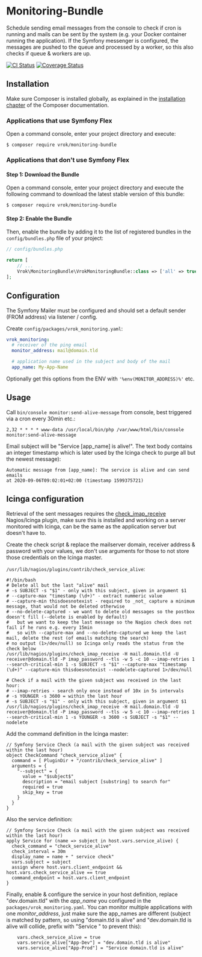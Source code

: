 # Monitoring-Bundle

Schedule sending email messages from the console to check if cron is running
and mails can be sent by the system (e.g. your Docker container running the application).
If the Symfony messenger is configured, the messages are pushed to the queue and processed by a worker, so this also
checks if queue & workers are up. 

[![CI Status](https://github.com/j-schumann/monitoring-bundle/actions/workflows/ci.yaml/badge.svg)](https://github.com/j-schumann/monitoring-bundle/actions)
[![Coverage Status](https://coveralls.io/repos/github/j-schumann/monitoring-bundle/badge.svg?branch=main)](https://coveralls.io/github/j-schumann/monitoring-bundle?branch=main)

## Installation

Make sure Composer is installed globally, as explained in the
[installation chapter](https://getcomposer.org/doc/00-intro.md)
of the Composer documentation.

### Applications that use Symfony Flex

Open a command console, enter your project directory and execute:

```console
$ composer require vrok/monitoring-bundle
```

### Applications that don't use Symfony Flex
#### Step 1: Download the Bundle

Open a command console, enter your project directory and execute the
following command to download the latest stable version of this bundle:

```console
$ composer require vrok/monitoring-bundle
```

#### Step 2: Enable the Bundle

Then, enable the bundle by adding it to the list of registered bundles
in the `config/bundles.php` file of your project:

```php
// config/bundles.php

return [
    // ...
    Vrok\MonitoringBundle\VrokMonitoringBundle::class => ['all' => true],
];
```

## Configuration
The Symfony Mailer must be configured and should set a default sender
(FROM address) via listener / config.

Create `config/packages/vrok_monitoring.yaml`:
```yaml
vrok_monitoring:
  # receiver of the ping email
  monitor_address: mail@domain.tld

  # application name used in the subject and body of the mail
  app_name: My-App-Name
```

Optionally get this options from the ENV with `'%env(MONITOR_ADDRESS)%'` etc. 

## Usage

Call `bin/console monitor:send-alive-message` from console, best triggered via
a cron every 30min etc.:

```
2,32 * * * * www-data /usr/local/bin/php /var/www/html/bin/console monitor:send-alive-message
```

Email subject will be "Service [app_name] is alive!".
The text body contains an integer timestamp which is later used by the Icinga check
to purge all but the newest message): 
```
Automatic message from [app_name]: The service is alive and can send emails
at 2020-09-06T09:02:01+02:00 (timestamp 1599375721)
```

## Icinga configuration

Retrieval of the sent messages requires the [check_imap_receive](http://buhacoff.net/software/check_email_delivery/check_imap_receive.html)
Nagios/Icinga plugin, make sure this is installed and working on a server monitored with Icinga, can be the same as the
application server but doesn't have to.

Create the check script & replace the mailserver domain, receiver address & password with your values, we don't use
arguments for those to not store those credentials on the Icinga master.

`/usr/lib/nagios/plugins/contrib/check_service_alive`:
```shell script
#!/bin/bash
# Delete all but the last "alive" mail
# -s SUBJECT -s "$1" - only with this subject, given in argument $1
# --capture-max "timestamp (\d+)" - extract nummeric value
# --capture-min thisdoesnotexist - required to _not_ capture a minimum message, that would not be deleted otherwise 
# --no-delete-captured - we want to delete old messages so the postbox doesn't fill (--delete is enabled by default)
#   but we want to keep the last message so the Nagios check does not fail if he runs e.g. every 15min
#   so with --capture-max and --no-delete-captured we keep the last mail, delete the rest (of emails matching the search)
# no output (1>/dev/null) so Icinga only reads the status from the check below 
/usr/lib/nagios/plugins/check_imap_receive -H mail.domain.tld -U receiver@domain.tld -P imap_password --tls -w 5 -c 10 --imap-retries 1 --search-critical-min 1 -s SUBJECT -s "$1" --capture-max "timestamp (\d+)" --capture-min thisdoesnotexist --nodelete-captured 1>/dev/null

# Check if a mail with the given subject was received in the last hour:
# --imap-retries - search only once instead of 10x in 5s intervals
# -s YOUNGER -s 3600 = within the last hour
# -s SUBJECT -s "$1" - only with this subject, given in argument $1
/usr/lib/nagios/plugins/check_imap_receive -H mail.domain.tld -U receiver@domain.tld -P imap_password --tls -w 5 -c 10 --imap-retries 1 --search-critical-min 1 -s YOUNGER -s 3600 -s SUBJECT -s "$1" --nodelete
```


Add the command definition in the Icinga master:
```
// Symfony Service Check (a mail with the given subject was received within the last hour)
object CheckCommand "check_service_alive" {
  command = [ PluginDir + "/contrib/check_service_alive" ]
  arguments = {
    "--subject" = {
      value = "$subject$"
      description = "email subject [substring] to search for"
      required = true
      skip_key = true
    }
  }
}
```

Also the service definition:
```
// Symfony Service Check (a mail with the given subject was received within the last hour)
apply Service for (name => subject in host.vars.service_alive) {
  check_command = "check_service_alive"
  check_interval = 30m
  display_name = name + " service check"
  vars.subject = subject
  assign where host.vars.client_endpoint && host.vars.check_service_alive == true
  command_endpoint = host.vars.client_endpoint
}
```

Finally, enable & configure the service in your host definition,
replace "dev.domain.tld" with the _app_name_ you configured in the
`packages/vrok_monitoring.yaml`. You can monitor multiple applications with one _monitor_address_, just make sure the
app_names are different (subject is matched by pattern, so using "domain.tld is alive" and "dev.domain.tld is alive will
collide, prefix with "Service " to prevent this):
```
    vars.check_service_alive = true
    vars.service_alive["App-Dev"] = "dev.domain.tld is alive"
    vars.service_alive["App-Prod"] = "Service domain.tld is alive"
```
